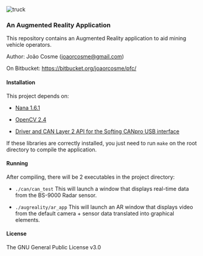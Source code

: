 ![truck](https://bitbucket.org/joaorcosme/pfc/raw/bda0d4c984e351e6121811aea09a06206f71a724/etc/truck.png)

### An Augmented Reality Application

This repository contains an Augmented Reality application to aid mining vehicle operators.

Author: João Cosme (joaorcosme@gmail.com)

On Bitbucket: https://bitbucket.org/joaorcosme/pfc/

#### Installation

This project depends on:

- [Nana 1.6.1](http://nanapro.org/en-us/)

- [OpenCV 2.4](https://opencv.org/)

- [Driver and CAN Layer 2 API for the Softing CANpro USB interface](https://industrial.softing.com/en/products/interface-cards-gateways/usb-interface-cards/can/can-single-channel-usb-interface-card.html)

If these libraries are correctly installed, you just need to run `make` on the root directory to compile the application.

#### Running

After compiling, there will be 2 executables in the project directory:

- `./can/can_test`
This will launch a window that displays real-time data from the BS-9000 Radar sensor.

- `./augreality/ar_app`
This will launch an AR window that displays video from the default camera + sensor data translated into graphical elements.

#### License

The GNU General Public License v3.0

